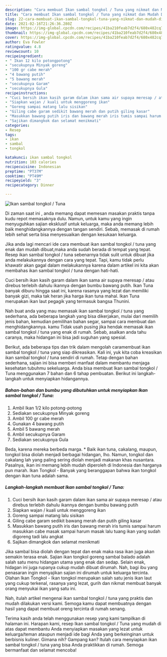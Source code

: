 ```yaml
---
description: "Cara membuat Ikan sambal tongkol / Tuna yang nikmat dan Mudah Dibuat"
title: "Cara membuat Ikan sambal tongkol / Tuna yang nikmat dan Mudah Dibuat"
slug: 22-cara-membuat-ikan-sambal-tongkol-tuna-yang-nikmat-dan-mudah-dibuat
date: 2021-02-16T21:26:36.280Z
image: https://img-global.cpcdn.com/recipes/41ba210feab7d2f4/680x482cq70/ikan-sambal-tongkol-tuna-foto-resep-utama.jpg
thumbnail: https://img-global.cpcdn.com/recipes/41ba210feab7d2f4/680x482cq70/ikan-sambal-tongkol-tuna-foto-resep-utama.jpg
cover: https://img-global.cpcdn.com/recipes/41ba210feab7d2f4/680x482cq70/ikan-sambal-tongkol-tuna-foto-resep-utama.jpg
author: Eva Fowler
ratingvalue: 4.8
reviewcount: 10
recipeingredient:
- " Ikan 12 kilo potongpotong"
- "secukupnya Minyak goreng"
- "100 gr cabe merah"
- "4 bawang putih"
- "5 bawang merah"
- "secukupnya Garam"
- "secukupnya Gula"
recipeinstructions:
- "Cuci bersih ikan kasih garam dalam ikan sama air supaya meresap / atau direbus terlebih dahulu ikannya dengan bumbu bawang putih"
- "Siapkan wajan / kuali untuk menggoreng ikan"
- "Goreng sampai matang lalu sisikan"
- "Giling cabe garam sedikit bawang merah dan putih giling kasar"
- "Masukkan bawang putih iris dan bawang merah iris tumis sampai harum masukkan cabe masak sampai harum masak lalu tuang ikan yang sudah digoreng tadi lalu angkat"
- "Sajikan dimangkok dan selamat menikmati"
categories:
- Resep
tags:
- ikan
- sambal
- tongkol

katakunci: ikan sambal tongkol 
nutrition: 103 calories
recipecuisine: Indonesian
preptime: "PT37M"
cooktime: "PT49M"
recipeyield: "3"
recipecategory: Dinner

---
```



![Ikan sambal tongkol / Tuna](https://img-global.cpcdn.com/recipes/41ba210feab7d2f4/680x482cq70/ikan-sambal-tongkol-tuna-foto-resep-utama.jpg)

Di zaman  saat ini , anda memang dapat memesan masakan praktis tanpa kudu repot memasaknya dulu. Namun, untuk kamu yang ingin menyuguhkan sajian eksklusif untuk keluarga, maka anda memang lebih baik menghidangkannya dengan tangan sendiri. Sebab, memasak di rumah lebih sehat serta bisa menyesuaikan dengan kesukaan keluarga.

Jika anda lagi mencari ide cara membuat ikan sambal tongkol / tuna yang enak dan mudah dibuat,maka anda sudah berada di tempat yang tepat. Resep ikan sambal tongkol / tuna  sebenarnya tidak sulit untuk dibuat jika anda melakukannya dengan cara yang tepat. Tapi, kamu tidak perlu khawatir akan gagal dalam melakukannya 
karena dalam artikel ini kita akan membahas ikan sambal tongkol / tuna dengan hati-hati.  

Cuci bersih ikan kasih garam dalam ikan sama air supaya meresap / atau direbus terlebih dahulu ikannya dengan bumbu bawang putih. Ikan Tuna banyak diburu hingga saat ini, karena rasanya yang lezat dan memiliki banyak gizi, maka tak heran jika harga ikan tuna mahal. Ikan Tuna merupakan ikan laut pegagik yang termasuk bangsa Thunini.

Nah buat anda yang mau memasak ikan sambal tongkol / tuna yang sederhana, ada beberapa langkah yang bisa dikerjakan, mulai dari memilih jenis bahan, kemudian pemilihan bahan segar, sampai cara membuat dan menghidangkannya. kamu Tidak usah pusing jika hendak memasak ikan sambal tongkol / tuna yang enak di rumah. Sebab, asalkan anda  tahu caranya, maka hidangan ini bisa jadi suguhan yang spesial.

Berikut, ada beberapa tips dan trik dalam mengolah caramembuat ikan sambal tongkol / tuna yang siap dikreasikan. Kali ini, yuk kita coba kreasikan ikan sambal tongkol / tuna sendiri di rumah. Tetap dengan bahan sederhana, sajian ini bisa memberi manfaat dalam membantu menjaga kesehatan tubuhmu sekeluarga. Anda bisa membuat Ikan sambal tongkol / Tuna menggunakan 7 bahan dan 6 tahap pembuatan. Berikut ini langkah-langkah untuk menyiapkan hidangannya.

<!--inarticleads1-->

##### Bahan-bahan dan bumbu yang dibutuhkan untuk menyiapkan Ikan sambal tongkol / Tuna:

1. Ambil  Ikan 1/2 kilo potong-potong
1. Sediakan secukupnya Minyak goreng
1. Ambil 100 gr cabe merah
1. Gunakan 4 bawang putih
1. Ambil 5 bawang merah
1. Ambil secukupnya Garam
1. Sediakan secukupnya Gula


Beda, karena mereka berbeda marga. * Baik ikan tuna, cakalang, maupun, tongkol bisa diolah menjadi berbagai hidangan, lho. Namun, tongkol dan cakalang lah yang paling sering diolah menjadi makanan khas nusantara. Pasalnya, ikan ini memang lebih mudah diperoleh di Indonesia dan harganya pun marah. Ikan Tongkol - Banyak yang beranggapan bahwa ikan tongkol dengan ikan tuna adalah sama. 

<!--inarticleads2-->

##### Langkah-langkah membuat Ikan sambal tongkol / Tuna:

1. Cuci bersih ikan kasih garam dalam ikan sama air supaya meresap / atau direbus terlebih dahulu ikannya dengan bumbu bawang putih
1. Siapkan wajan / kuali untuk menggoreng ikan
1. Goreng sampai matang lalu sisikan
1. Giling cabe garam sedikit bawang merah dan putih giling kasar
1. Masukkan bawang putih iris dan bawang merah iris tumis sampai harum masukkan cabe masak sampai harum masak lalu tuang ikan yang sudah digoreng tadi lalu angkat
1. Sajikan dimangkok dan selamat menikmati


Jika sambal bisa diolah dengan tepat dan enak maka rasa ikan juga akan semakin terasa enak. Sajian ikan tongkol goreng sambal balado adalah salah satu menu hidangan utama yang enak dan sedap. Selain enak, hidagan ini juga rupanya cukup mudah dibuat dirumah. Nah, bagi ibu yang penasaran ingin menyajikan sajian ini dirumah untuk keluarga tercinta. Olahan Ikan Tongkol - Ikan tongkol merupakan salah satu jenis ikan laut yang cukup terkenal, rasanya yang lezat, gurih dan nikmat membuat banyak orang menyukai ikan yang satu ini. 

Nah, itulah artikel mengenai  ikan sambal tongkol / tuna  yang praktis dan mudah dilakukan versi kami. Semoga kamu dapat membuatnya dengan hasil yang dapat membuat oreng tercinta di rumah senang. 

Terima kasih anda telah menggunakan resep yang kami tampilkan di halaman ini. Harapan kami, resep  Ikan sambal tongkol / Tuna yang mudah di atas dapat membantu Anda menyiapkan masakan yang lezat untuk keluarga/teman ataupun menjadi ide bagi Anda yang berkeinginan untuk berbisnis kuliner. Gimana nih? Gampang kan? Itulah cara menyiapkan ikan sambal tongkol / tuna yang bisa Anda praktikkan di rumah. Semoga bermanfaat dan selamat mencoba!

